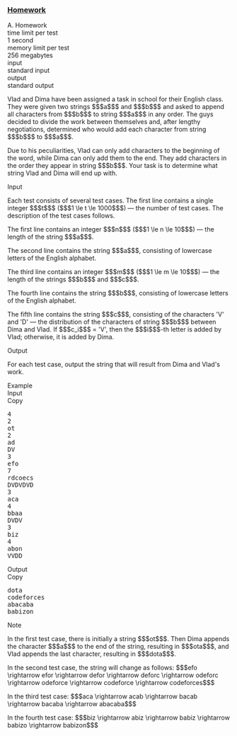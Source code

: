 <h3><a href="https://codeforces.com/contest/2132/problem/A" target="_blank" rel="noopener noreferrer">Homework</a></h3>

<div class="header"><div class="title">A. Homework</div><div class="time-limit"><div class="property-title">time limit per test</div>1 second</div><div class="memory-limit"><div class="property-title">memory limit per test</div>256 megabytes</div><div class="input-file input-standard"><div class="property-title">input</div>standard input</div><div class="output-file output-standard"><div class="property-title">output</div>standard output</div></div><div><p>Vlad and Dima have been assigned a task in school for their English class. They were given two strings $$$a$$$ and $$$b$$$ and asked to append all characters from $$$b$$$ to string $$$a$$$ in any order. The guys decided to divide the work between themselves and, after lengthy negotiations, determined who would add each character from string $$$b$$$ to $$$a$$$.</p><p>Due to his peculiarities, Vlad can only add characters to the beginning of the word, while Dima can only add them to the end. They add characters in the order they appear in string $$$b$$$. Your task is to determine what string Vlad and Dima will end up with.</p></div><div class="input-specification"><div class="section-title">Input</div><p>Each test consists of several test cases. The first line contains a single integer $$$t$$$ ($$$1 \le t \le 1000$$$) — the number of test cases. The description of the test cases follows.</p><p>The first line contains an integer $$$n$$$ ($$$1 \le n \le 10$$$) — the length of the string $$$a$$$.</p><p>The second line contains the string $$$a$$$, consisting of lowercase letters of the English alphabet.</p><p>The third line contains an integer $$$m$$$ ($$$1 \le m \le 10$$$) — the length of the strings $$$b$$$ and $$$c$$$.</p><p>The fourth line contains the string $$$b$$$, consisting of lowercase letters of the English alphabet.</p><p>The fifth line contains the string $$$c$$$, consisting of the characters <span class="tex-font-style-tt">'V'</span> and <span class="tex-font-style-tt">'D'</span> — the distribution of the characters of string $$$b$$$ between Dima and Vlad. If $$$c_i$$$ = <span class="tex-font-style-tt">'V'</span>, then the $$$i$$$-th letter is added by Vlad; otherwise, it is added by Dima.</p></div><div class="output-specification"><div class="section-title">Output</div><p>For each test case, output the string that will result from Dima and Vlad's work.</p></div><div class="sample-tests"><div class="section-title">Example</div><div class="sample-test"><div class="input"><div class="title">Input<div title="Copy" data-clipboard-target="#id001693232238774326" id="id008276115085194489" class="input-output-copier">Copy</div></div><pre id="id001693232238774326"><div class="test-example-line test-example-line-even test-example-line-0">4</div><div class="test-example-line test-example-line-odd test-example-line-1">2</div><div class="test-example-line test-example-line-odd test-example-line-1">ot</div><div class="test-example-line test-example-line-odd test-example-line-1">2</div><div class="test-example-line test-example-line-odd test-example-line-1">ad</div><div class="test-example-line test-example-line-odd test-example-line-1">DV</div><div class="test-example-line test-example-line-even test-example-line-2">3</div><div class="test-example-line test-example-line-even test-example-line-2">efo</div><div class="test-example-line test-example-line-even test-example-line-2">7</div><div class="test-example-line test-example-line-even test-example-line-2">rdcoecs</div><div class="test-example-line test-example-line-even test-example-line-2">DVDVDVD</div><div class="test-example-line test-example-line-odd test-example-line-3">3</div><div class="test-example-line test-example-line-odd test-example-line-3">aca</div><div class="test-example-line test-example-line-odd test-example-line-3">4</div><div class="test-example-line test-example-line-odd test-example-line-3">bbaa</div><div class="test-example-line test-example-line-odd test-example-line-3">DVDV</div><div class="test-example-line test-example-line-even test-example-line-4">3</div><div class="test-example-line test-example-line-even test-example-line-4">biz</div><div class="test-example-line test-example-line-even test-example-line-4">4</div><div class="test-example-line test-example-line-even test-example-line-4">abon</div><div class="test-example-line test-example-line-even test-example-line-4">VVDD</div></pre></div><div class="output"><div class="title">Output<div title="Copy" data-clipboard-target="#id0018662510404880528" id="id006987126240389488" class="input-output-copier">Copy</div></div><pre id="id0018662510404880528">dota
codeforces
abacaba
babizon
</pre></div></div></div><div class="note"><div class="section-title">Note</div><p>In the first test case, there is initially a string $$$ot$$$. Then Dima appends the character $$$a$$$ to the end of the string, resulting in $$$ota$$$, and Vlad appends the last character, resulting in $$$dota$$$.</p><p>In the second test case, the string will change as follows: $$$efo \rightarrow efor \rightarrow defor \rightarrow deforc \rightarrow odeforc \rightarrow odeforce \rightarrow codeforce \rightarrow codeforces$$$</p><p>In the third test case: $$$aca \rightarrow acab \rightarrow bacab \rightarrow bacaba \rightarrow abacaba$$$</p><p>In the fourth test case: $$$biz \rightarrow abiz \rightarrow babiz \rightarrow babizo \rightarrow babizon$$$</p></div>